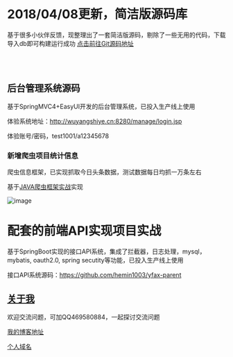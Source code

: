 # 2018/04/08更新，简洁版源码库
基于很多小伙伴反馈，现整理出了一套简洁版源码，剔除了一些无用的代码，下载导入db即可构建运行成功
[点击前往Git源码地址](https://github.com/hemin1003/aylson-parent-new)

<br/>
<br/>

## 后台管理系统源码

基于SpringMVC4+EasyUI开发的后台管理系统，已投入生产线上使用

体验系统地址：http://wuyangshiye.cn:8280/manage/login.jsp

体验账号/密码，test1001/a12345678

### 新增爬虫项目统计信息

爬虫信息框架，已实现抓取今日头条数据，测试数据每日均抓一万条左右

基于[JAVA爬虫框架实战](https://github.com/hemin1003/java-spider)实现

![image](./aylson-manage/src/main/webapp/resources/images/WX20171115-170301.png)

# 配套的前端API实现项目实战

基于SpringBoot实现的接口API系统，集成了拦截器，日志处理，mysql，mybatis, oauth2.0, spring secutity等功能，已投入生产线上使用

接口API系统源码：https://github.com/hemin1003/yfax-parent

## [关于我](http://heminit.com/about/)

欢迎交流问题，可加QQ469580884，一起探讨交流问题

[我的博客地址](http://blog.csdn.net/hemin1003)

[个人域名](http://heminit.com)
